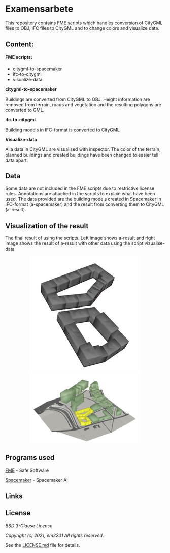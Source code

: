 # Examensarbete

This repository contains FME scripts which handles conversion of CityGML files to OBJ, IFC files to CityGML and to change colors and visualize data.

## __Content__:
#### FME scripts:
- citygml-to-spacemaker
- ifc-to-citygml
- visualize-data

__citygml-to-spacemaker__

Buildings are converted from CityGML to OBJ. Height information are removed from terrain, roads and vegetation and the resulting polygons are converted to GML.

__ifc-to-citygml__

Building models in IFC-format is converted to CityGML

__Visualize-data__

Alla data in CityGML are visualised with inspector. The color of the terrain, planned buildings and created buildings have been changed to easier tell data apart.

## Data
Some data are not included in the FME scripts due to restrictive license rules. Annotations are attached in the scripts to explain what have been used. The data provided are the building models created in Spacemaker in IFC-format (a-spacemaker) and the result from converting them to CityGML (a-result).

## Visualization of the result

The final result of using the scripts. Left image shows a-result and right image shows the result of a-result with other data using the script vizualise-data

<p align="center">
  <img src="Result (images)/Result.png" width="350" title="hover text">
  <img src="Result (images)/Result visualized with other data.png" width="350" alt="accessibility text">
</p>



## Programs used
[FME](https://www.safe.com/) - Safe Software

[Spacemaker](https://www.spacemakerai.com/) - Spacemaker AI

## Links




## License

*BSD 3-Clause License*

*Copyright (c) 2021, em2231*
*All rights reserved.*

See the [LICENSE.md](https://github.com/em2231/examensarbete/blob/main/LICENSE) file for details.

